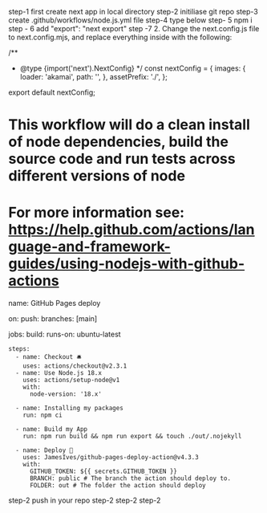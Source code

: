 step-1 first create next app in local directory
step-2 initiliase git repo 
step-3 create .github/workflows/node.js.yml file 
step-4 type below
step- 5 npm i
step - 6 add "export": "next export"
step -7 2. Change the next.config.js file to next.config.mjs, and replace everything inside with the following:


/**
   * @type {import('next').NextConfig}
   */
const nextConfig   = {
  images: {
    loader: 'akamai',
    path: '',
  },
  assetPrefix: './',
};

export default   nextConfig;

# This workflow will do a clean install of node dependencies, build the source code and run tests across different versions of node
# For more information see: https://help.github.com/actions/language-and-framework-guides/using-nodejs-with-github-actions

name: GitHub Pages deploy

on:
  push:
    branches: [main]

jobs:
  build:
    runs-on: ubuntu-latest

    steps:
      - name: Checkout 🛎️
        uses: actions/checkout@v2.3.1
      - name: Use Node.js 18.x
        uses: actions/setup-node@v1
        with:
          node-version: '18.x'

      - name: Installing my packages
        run: npm ci

      - name: Build my App
        run: npm run build && npm run export && touch ./out/.nojekyll

      - name: Deploy 🚀
        uses: JamesIves/github-pages-deploy-action@v4.3.3
        with:
          GITHUB_TOKEN: ${{ secrets.GITHUB_TOKEN }}
          BRANCH: public # The branch the action should deploy to.
          FOLDER: out # The folder the action should deploy

step-2 push in your repo
step-2 
step-2 
step-2 